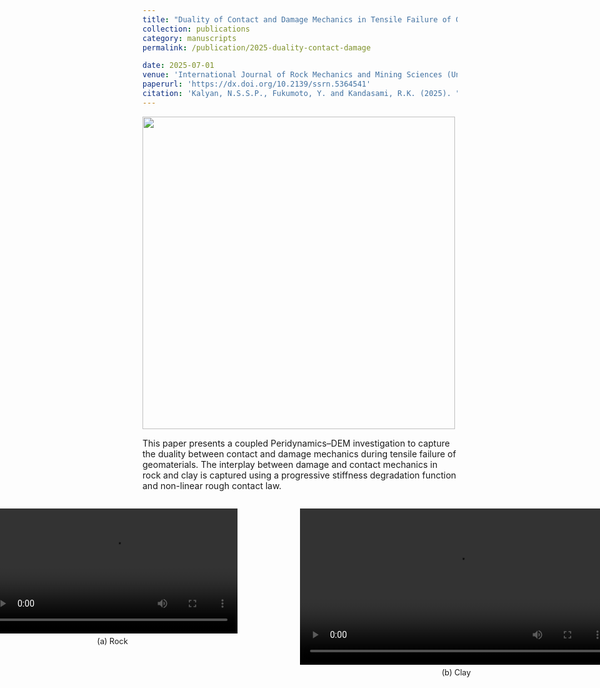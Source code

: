 ```yaml
---
title: "Duality of Contact and Damage Mechanics in Tensile Failure of Geomaterials: A Coupled Peridynamic–DEM Investigation"
collection: publications
category: manuscripts
permalink: /publication/2025-duality-contact-damage

date: 2025-07-01
venue: 'International Journal of Rock Mechanics and Mining Sciences (Under review)'
paperurl: 'https://dx.doi.org/10.2139/ssrn.5364541'
citation: 'Kalyan, N.S.S.P., Fukumoto, Y. and Kandasami, R.K. (2025). "Duality of Contact and Damage Mechanics in Tensile Failure of Geomaterials: A Coupled Peridynamic–DEM Investigation." <i>International Journal of Rock Mechanics and Mining Sciences</i>. Under review 1.'
---
```

<img src="https://pkc137.github.io/sudo_template_website/images/image3.png" width="500">

This paper presents a coupled Peridynamics–DEM investigation to capture the duality between contact and damage mechanics during tensile failure of geomaterials. The interplay between damage and contact mechanics in rock and clay is captured using a progressive stiffness degradation function and non-linear rough contact law. 

<div style="display: flex; justify-content: center; gap: 20px;">
  <figure style="text-align: center;">
    <video width="400" controls>
      <source src="https://pkc137.github.io/sudo_template_website/images/Rock_Video.mp4" type="video/mp4">
      Your browser does not support the video tag.
    </video>
    <figcaption style="font-size: 0.9em; margin-top: 5px;">(a) Rock </figcaption>
  </figure>

  <figure style="text-align: center;">
    <video width="500" controls>
      <source src="https://pkc137.github.io/sudo_template_website/images/clay_break.mp4" type="video/mp4">
      Your browser does not support the video tag.
    </video>
    <figcaption style="font-size: 0.9em; margin-top: 5px;">(b) Clay </figcaption>
  </figure>
</div>